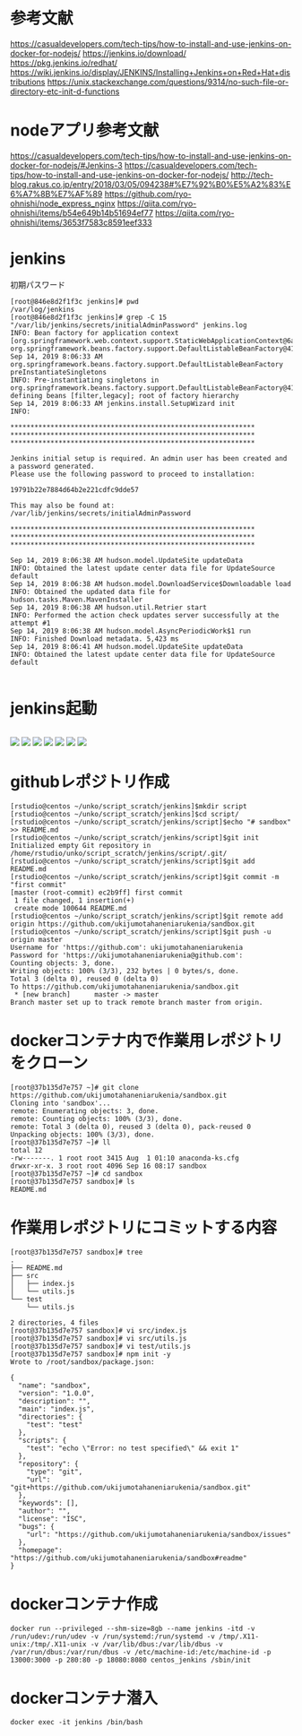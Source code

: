 # 参考文献
https://casualdevelopers.com/tech-tips/how-to-install-and-use-jenkins-on-docker-for-nodejs/
https://jenkins.io/download/
https://pkg.jenkins.io/redhat/
https://wiki.jenkins.io/display/JENKINS/Installing+Jenkins+on+Red+Hat+distributions
https://unix.stackexchange.com/questions/9314/no-such-file-or-directory-etc-init-d-functions

# nodeアプリ参考文献
https://casualdevelopers.com/tech-tips/how-to-install-and-use-jenkins-on-docker-for-nodejs/#Jenkins-3
https://casualdevelopers.com/tech-tips/how-to-install-and-use-jenkins-on-docker-for-nodejs/
http://tech-blog.rakus.co.jp/entry/2018/03/05/094238#%E7%92%B0%E5%A2%83%E6%A7%8B%E7%AF%89
https://github.com/ryo-ohnishi/node_express_nginx
https://qiita.com/ryo-ohnishi/items/b54e649b14b51694ef77
https://qiita.com/ryo-ohnishi/items/3653f7583c8591eef333

# jenkins
初期パスワード
```
[root@846e8d2f1f3c jenkins]# pwd
/var/log/jenkins
[root@846e8d2f1f3c jenkins]# grep -C 15 "/var/lib/jenkins/secrets/initialAdminPassword" jenkins.log
INFO: Bean factory for application context [org.springframework.web.context.support.StaticWebApplicationContext@6a124227]: org.springframework.beans.factory.support.DefaultListableBeanFactory@419d889c
Sep 14, 2019 8:06:33 AM org.springframework.beans.factory.support.DefaultListableBeanFactory preInstantiateSingletons
INFO: Pre-instantiating singletons in org.springframework.beans.factory.support.DefaultListableBeanFactory@419d889c: defining beans [filter,legacy]; root of factory hierarchy
Sep 14, 2019 8:06:33 AM jenkins.install.SetupWizard init
INFO: 

*************************************************************
*************************************************************
*************************************************************

Jenkins initial setup is required. An admin user has been created and a password generated.
Please use the following password to proceed to installation:

19791b22e7884d64b2e221cdfc9dde57

This may also be found at: /var/lib/jenkins/secrets/initialAdminPassword

*************************************************************
*************************************************************
*************************************************************

Sep 14, 2019 8:06:38 AM hudson.model.UpdateSite updateData
INFO: Obtained the latest update center data file for UpdateSource default
Sep 14, 2019 8:06:38 AM hudson.model.DownloadService$Downloadable load
INFO: Obtained the updated data file for hudson.tasks.Maven.MavenInstaller
Sep 14, 2019 8:06:38 AM hudson.util.Retrier start
INFO: Performed the action check updates server successfully at the attempt #1
Sep 14, 2019 8:06:38 AM hudson.model.AsyncPeriodicWork$1 run
INFO: Finished Download metadata. 5,423 ms
Sep 14, 2019 8:06:41 AM hudson.model.UpdateSite updateData
INFO: Obtained the latest update center data file for UpdateSource default


```

# jenkins起動
```

```
![](./1.png)
![](./2.png)
![](./3.png)
![](./4.png)
![](./5.png)
![](./6.png)
![](./7.png)

# githubレポジトリ作成
```
[rstudio@centos ~/unko/script_scratch/jenkins]$mkdir script
[rstudio@centos ~/unko/script_scratch/jenkins]$cd script/
[rstudio@centos ~/unko/script_scratch/jenkins/script]$echo "# sandbox" >> README.md
[rstudio@centos ~/unko/script_scratch/jenkins/script]$git init
Initialized empty Git repository in /home/rstudio/unko/script_scratch/jenkins/script/.git/
[rstudio@centos ~/unko/script_scratch/jenkins/script]$git add README.md
[rstudio@centos ~/unko/script_scratch/jenkins/script]$git commit -m "first commit"
[master (root-commit) ec2b9ff] first commit
 1 file changed, 1 insertion(+)
 create mode 100644 README.md
[rstudio@centos ~/unko/script_scratch/jenkins/script]$git remote add origin https://github.com/ukijumotahaneniarukenia/sandbox.git
[rstudio@centos ~/unko/script_scratch/jenkins/script]$git push -u origin master
Username for 'https://github.com': ukijumotahaneniarukenia
Password for 'https://ukijumotahaneniarukenia@github.com': 
Counting objects: 3, done.
Writing objects: 100% (3/3), 232 bytes | 0 bytes/s, done.
Total 3 (delta 0), reused 0 (delta 0)
To https://github.com/ukijumotahaneniarukenia/sandbox.git
 * [new branch]      master -> master
Branch master set up to track remote branch master from origin.
```

# dockerコンテナ内で作業用レポジトリをクローン
```
[root@37b135d7e757 ~]# git clone https://github.com/ukijumotahaneniarukenia/sandbox.git
Cloning into 'sandbox'...
remote: Enumerating objects: 3, done.
remote: Counting objects: 100% (3/3), done.
remote: Total 3 (delta 0), reused 3 (delta 0), pack-reused 0
Unpacking objects: 100% (3/3), done.
[root@37b135d7e757 ~]# ll
total 12
-rw-------. 1 root root 3415 Aug  1 01:10 anaconda-ks.cfg
drwxr-xr-x. 3 root root 4096 Sep 16 08:17 sandbox
[root@37b135d7e757 ~]# cd sandbox
[root@37b135d7e757 sandbox]# ls
README.md

```

# 作業用レポジトリにコミットする内容

```
[root@37b135d7e757 sandbox]# tree
.
├── README.md
├── src
│   ├── index.js
│   └── utils.js
└── test
    └── utils.js

2 directories, 4 files
[root@37b135d7e757 sandbox]# vi src/index.js 
[root@37b135d7e757 sandbox]# vi src/utils.js 
[root@37b135d7e757 sandbox]# vi test/utils.js
[root@37b135d7e757 sandbox]# npm init -y
Wrote to /root/sandbox/package.json:

{
  "name": "sandbox",
  "version": "1.0.0",
  "description": "",
  "main": "index.js",
  "directories": {
    "test": "test"
  },
  "scripts": {
    "test": "echo \"Error: no test specified\" && exit 1"
  },
  "repository": {
    "type": "git",
    "url": "git+https://github.com/ukijumotahaneniarukenia/sandbox.git"
  },
  "keywords": [],
  "author": "",
  "license": "ISC",
  "bugs": {
    "url": "https://github.com/ukijumotahaneniarukenia/sandbox/issues"
  },
  "homepage": "https://github.com/ukijumotahaneniarukenia/sandbox#readme"
}

```

# dockerコンテナ作成
```
docker run --privileged --shm-size=8gb --name jenkins -itd -v /run/udev:/run/udev -v /run/systemd:/run/systemd -v /tmp/.X11-unix:/tmp/.X11-unix -v /var/lib/dbus:/var/lib/dbus -v /var/run/dbus:/var/run/dbus -v /etc/machine-id:/etc/machine-id -p 13000:3000 -p 280:80 -p 18080:8080 centos_jenkins /sbin/init
```

# dockerコンテナ潜入
```
docker exec -it jenkins /bin/bash
```
